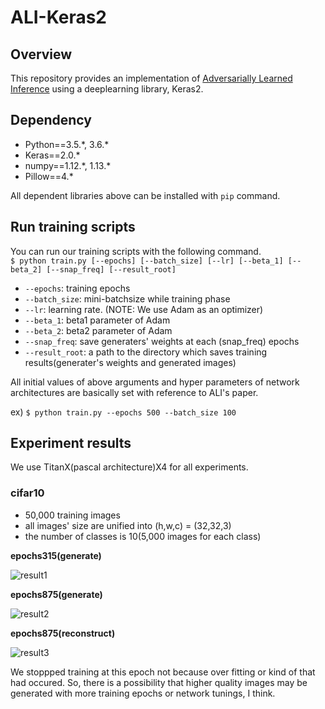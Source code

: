 # ALI-Keras2

## Overview

This repository provides an implementation of [Adversarially Learned Inference](https://arxiv.org/pdf/1606.00704) using a deeplearning library, Keras2.

## Dependency

* Python==3.5.\*, 3.6.\*
* Keras==2.0.\*
* numpy==1.12.\*, 1.13.\*
* Pillow==4.\*

All dependent libraries above can be installed with `pip` command.

## Run training scripts

You can run our training scripts with the following command.  
`$ python train.py [--epochs] [--batch_size] [--lr] [--beta_1] [--beta_2] [--snap_freq] [--result_root]`

* `--epochs`: training epochs
* `--batch_size`: mini-batchsize while training phase
* `--lr`: learning rate. (NOTE: We use Adam as an optimizer)
* `--beta_1`: beta1 parameter of Adam
* `--beta_2`: beta2 parameter of Adam
* `--snap_freq`: save generaters' weights at each (snap\_freq) epochs
* `--result_root`: a path to the directory which saves training results(generater's weights and generated images)

All initial values of above arguments and hyper parameters of network architectures are basically set with reference to ALI's paper.

ex) `$ python train.py --epochs 500 --batch_size 100`

## Experiment results

We use TitanX(pascal architecture)X4 for all experiments.

### cifar10

* 50,000 training images
* all images' size are unified into (h,w,c) = (32,32,3)
* the number of classes is 10(5,000 images for each class)  

**epochs315(generate)**

![result1](https://i.imgur.com/16buX2d.png)  

**epochs875(generate)**

![result2](https://i.imgur.com/VDrzbFi.png)  

**epochs875(reconstruct)**  

![result3](https://i.imgur.com/JILYa9h.png)  

We stoppped training at this epoch not because over fitting or kind of that had occured. So, there is a possibility that higher quality images may be generated with more training epochs or network tunings, I think.
